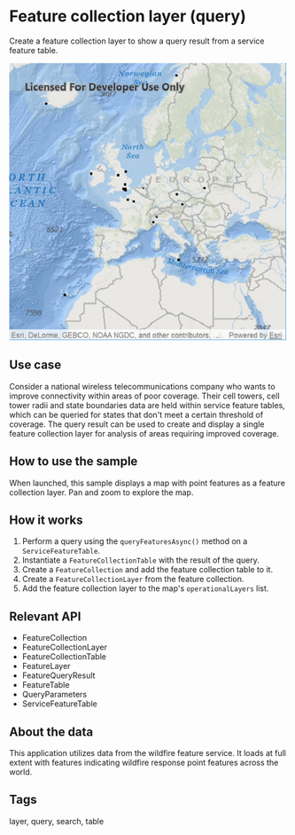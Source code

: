 # Feature collection layer (query)

Create a feature collection layer to show a query result from a service feature table.

![](screenshot.png)

## Use case

Consider a national wireless telecommunications company who wants to improve connectivity within areas of poor coverage. Their cell towers, cell tower radii and state boundaries data are held within service feature tables, which can be queried for states that don't meet a certain threshold of coverage. The query result can be used to create and display a single feature collection layer for analysis of areas requiring improved coverage.

## How to use the sample

When launched, this sample displays a map with point features as a feature collection layer. Pan and zoom to explore the map.

## How it works

1. Perform a query using the `queryFeaturesAsync()` method on a `ServiceFeatureTable`.
2. Instantiate a `FeatureCollectionTable` with the result of the query.
3. Create a `FeatureCollection` and add the feature collection table to it.
4. Create a `FeatureCollectionLayer` from the feature collection.
5. Add the feature collection layer to the map's `operationalLayers` list.

## Relevant API

* FeatureCollection
* FeatureCollectionLayer
* FeatureCollectionTable
* FeatureLayer
* FeatureQueryResult
* FeatureTable
* QueryParameters
* ServiceFeatureTable

## About the data

This application utilizes data from the wildfire feature service. It loads at full extent with features indicating wildfire response point features across the world.

## Tags

layer, query, search, table
